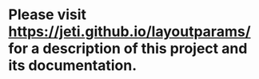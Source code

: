 # Please visit https://jeti.github.io/layoutparams/ for a description of this project and its documentation.
